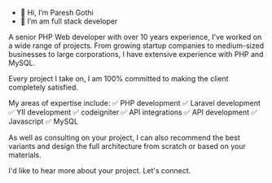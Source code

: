 - 👋 Hi, I’m Paresh Gothi
- 👀 I’m am full stack developer

A senior PHP Web developer with over 10 years experience, I've worked on a wide range of projects. From growing startup companies to medium-sized businesses to large corporations, I have extensive experience with PHP and MySQL.

Every project I take on, I am 100% committed to making the client completely satisfied.

My areas of expertise include:
✅ PHP development
✅ Laravel development
✅ YII development
✅ codeigniter
✅ API integrations
✅ API development
✅ Javascript
✅ MySQL

As well as consulting on your project, I can also recommend the best variants and design the full architecture from scratch or based on your materials.

I'd like to hear more about your project. Let's connect.
